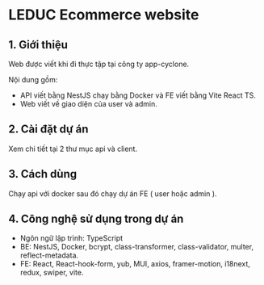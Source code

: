 # LEDUC Ecommerce website 
## 1. Giới thiệu
Web được viết khi đi thực tập tại công ty app-cyclone. 

Nội dung gồm: 
* API viết bằng NestJS chạy bằng Docker và FE viết bằng Vite React TS. 
* Web viết về giao diện của user và admin.

## 2. Cài đặt dự án 
Xem chi tiết tại 2 thư mục api và client.

## 3. Cách dùng
Chạy api với docker sau đó chạy dự án FE ( user hoặc admin ).

## 4. Công nghệ sử dụng trong dự án 
* Ngôn ngữ lập trình: TypeScript
* BE: NestJS, Docker, bcrypt, class-transformer, class-validator, multer, reflect-metadata.
* FE: React, React-hook-form, yub, MUI, axios, framer-motion, i18next, redux, swiper, vite.
